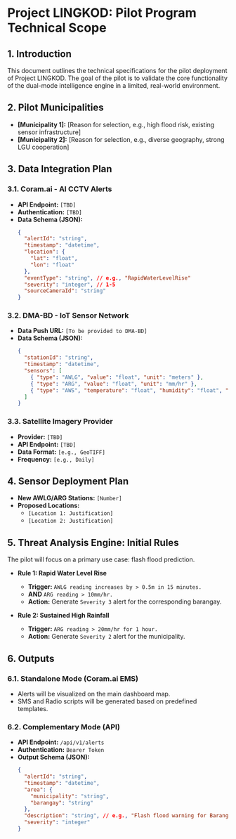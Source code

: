 # Project LINGKOD: Pilot Program Technical Scope

## 1. Introduction

This document outlines the technical specifications for the pilot deployment of Project LINGKOD. The goal of the pilot is to validate the core functionality of the dual-mode intelligence engine in a limited, real-world environment.

## 2. Pilot Municipalities

*   **[Municipality 1]:** [Reason for selection, e.g., high flood risk, existing sensor infrastructure]
*   **[Municipality 2]:** [Reason for selection, e.g., diverse geography, strong LGU cooperation]

## 3. Data Integration Plan

### 3.1. Coram.ai - AI CCTV Alerts
*   **API Endpoint:** `[TBD]`
*   **Authentication:** `[TBD]`
*   **Data Schema (JSON):**
    ```json
    {
      "alertId": "string",
      "timestamp": "datetime",
      "location": {
        "lat": "float",
        "lon": "float"
      },
      "eventType": "string", // e.g., "RapidWaterLevelRise"
      "severity": "integer", // 1-5
      "sourceCameraId": "string"
    }
    ```

### 3.2. DMA-BD - IoT Sensor Network
*   **Data Push URL:** `[To be provided to DMA-BD]`
*   **Data Schema (JSON):**
    ```json
    {
      "stationId": "string",
      "timestamp": "datetime",
      "sensors": [
        { "type": "AWLG", "value": "float", "unit": "meters" },
        { "type": "ARG", "value": "float", "unit": "mm/hr" },
        { "type": "AWS", "temperature": "float", "humidity": "float", "windSpeed": "float" }
      ]
    }
    ```

### 3.3. Satellite Imagery Provider
*   **Provider:** `[TBD]`
*   **API Endpoint:** `[TBD]`
*   **Data Format:** `[e.g., GeoTIFF]`
*   **Frequency:** `[e.g., Daily]`

## 4. Sensor Deployment Plan

*   **New AWLG/ARG Stations:** `[Number]`
*   **Proposed Locations:**
    *   `[Location 1: Justification]`
    *   `[Location 2: Justification]`

## 5. Threat Analysis Engine: Initial Rules

The pilot will focus on a primary use case: flash flood prediction.

*   **Rule 1: Rapid Water Level Rise**
    *   **Trigger:** `AWLG reading increases by > 0.5m in 15 minutes.`
    *   **AND** `ARG reading > 10mm/hr.`
    *   **Action:** Generate `Severity 3` alert for the corresponding barangay.

*   **Rule 2: Sustained High Rainfall**
    *   **Trigger:** `ARG reading > 20mm/hr for 1 hour.`
    *   **Action:** Generate `Severity 2` alert for the municipality.

## 6. Outputs

### 6.1. Standalone Mode (Coram.ai EMS)
*   Alerts will be visualized on the main dashboard map.
*   SMS and Radio scripts will be generated based on predefined templates.

### 6.2. Complementary Mode (API)
*   **API Endpoint:** `/api/v1/alerts`
*   **Authentication:** `Bearer Token`
*   **Output Schema (JSON):**
    ```json
    {
      "alertId": "string",
      "timestamp": "datetime",
      "area": {
        "municipality": "string",
        "barangay": "string"
      },
      "description": "string", // e.g., "Flash flood warning for Barangay San Roque"
      "severity": "integer"
    }
